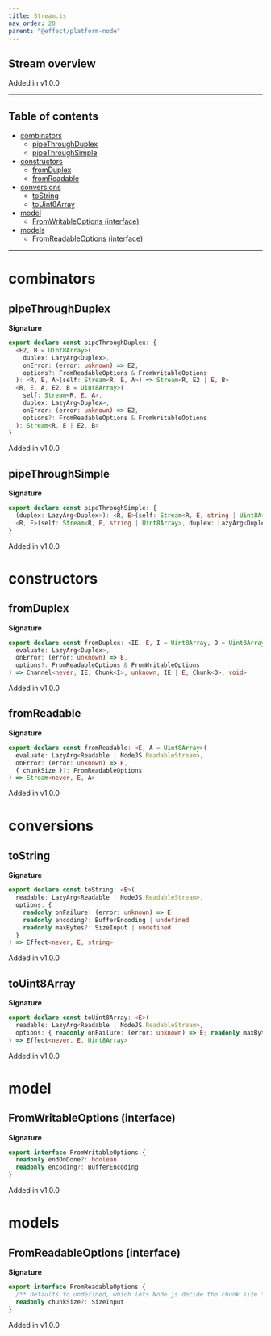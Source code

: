 ```yaml
---
title: Stream.ts
nav_order: 20
parent: "@effect/platform-node"
---
```


## Stream overview

Added in v1.0.0

---

<h2 class="text-delta">Table of contents</h2>

- [combinators](#combinators)
  - [pipeThroughDuplex](#pipethroughduplex)
  - [pipeThroughSimple](#pipethroughsimple)
- [constructors](#constructors)
  - [fromDuplex](#fromduplex)
  - [fromReadable](#fromreadable)
- [conversions](#conversions)
  - [toString](#tostring)
  - [toUint8Array](#touint8array)
- [model](#model)
  - [FromWritableOptions (interface)](#fromwritableoptions-interface)
- [models](#models)
  - [FromReadableOptions (interface)](#fromreadableoptions-interface)

---

# combinators

## pipeThroughDuplex

**Signature**

```ts
export declare const pipeThroughDuplex: {
  <E2, B = Uint8Array>(
    duplex: LazyArg<Duplex>,
    onError: (error: unknown) => E2,
    options?: FromReadableOptions & FromWritableOptions
  ): <R, E, A>(self: Stream<R, E, A>) => Stream<R, E2 | E, B>
  <R, E, A, E2, B = Uint8Array>(
    self: Stream<R, E, A>,
    duplex: LazyArg<Duplex>,
    onError: (error: unknown) => E2,
    options?: FromReadableOptions & FromWritableOptions
  ): Stream<R, E | E2, B>
}
```

Added in v1.0.0

## pipeThroughSimple

**Signature**

```ts
export declare const pipeThroughSimple: {
  (duplex: LazyArg<Duplex>): <R, E>(self: Stream<R, E, string | Uint8Array>) => Stream<R, E | PlatformError, Uint8Array>
  <R, E>(self: Stream<R, E, string | Uint8Array>, duplex: LazyArg<Duplex>): Stream<R, E | PlatformError, Uint8Array>
}
```

Added in v1.0.0

# constructors

## fromDuplex

**Signature**

```ts
export declare const fromDuplex: <IE, E, I = Uint8Array, O = Uint8Array>(
  evaluate: LazyArg<Duplex>,
  onError: (error: unknown) => E,
  options?: FromReadableOptions & FromWritableOptions
) => Channel<never, IE, Chunk<I>, unknown, IE | E, Chunk<O>, void>
```

Added in v1.0.0

## fromReadable

**Signature**

```ts
export declare const fromReadable: <E, A = Uint8Array>(
  evaluate: LazyArg<Readable | NodeJS.ReadableStream>,
  onError: (error: unknown) => E,
  { chunkSize }?: FromReadableOptions
) => Stream<never, E, A>
```

Added in v1.0.0

# conversions

## toString

**Signature**

```ts
export declare const toString: <E>(
  readable: LazyArg<Readable | NodeJS.ReadableStream>,
  options: {
    readonly onFailure: (error: unknown) => E
    readonly encoding?: BufferEncoding | undefined
    readonly maxBytes?: SizeInput | undefined
  }
) => Effect<never, E, string>
```

Added in v1.0.0

## toUint8Array

**Signature**

```ts
export declare const toUint8Array: <E>(
  readable: LazyArg<Readable | NodeJS.ReadableStream>,
  options: { readonly onFailure: (error: unknown) => E; readonly maxBytes?: SizeInput | undefined }
) => Effect<never, E, Uint8Array>
```

Added in v1.0.0

# model

## FromWritableOptions (interface)

**Signature**

```ts
export interface FromWritableOptions {
  readonly endOnDone?: boolean
  readonly encoding?: BufferEncoding
}
```

Added in v1.0.0

# models

## FromReadableOptions (interface)

**Signature**

```ts
export interface FromReadableOptions {
  /** Defaults to undefined, which lets Node.js decide the chunk size */
  readonly chunkSize?: SizeInput
}
```

Added in v1.0.0
